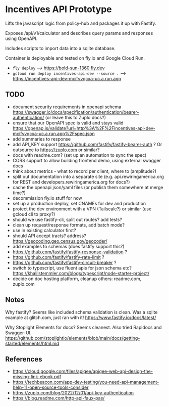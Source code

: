 # Incentives API Prototype

Lifts the javascript logic from policy-hub and packages it up with Fastify.

Exposes /api/v1/calculator and describes query params and responses using OpenAPI.

Includes scripts to import data into a sqlite database.

Container is deployable and tested on fly.io and Google Cloud Run.
 - `fly deploy` --> https://bold-sun-1360.fly.dev
 - `gcloud run deploy incentives-api-dev --source .` --> https://incentives-api-dev-mcifvvqcxa-uc.a.run.app

## TODO

 * document security requirements in openapi schema https://swagger.io/docs/specification/authentication/bearer-authentication/ (or leave this to Zuplo docs?)
 * ensure that our OpenAPI spec is valid and stays valid https://openap.is/validate?url=http%3A%2F%2Fincentives-api-dev-mcifvvqcxa-uc.a.run.app%2Fspec.json
 * add summaries to response
 * add API_KEY support https://github.com/fastify/fastify-bearer-auth ? Or outsource to https://zuplo.com or similar?
 * docs with readme.com? (set up an automation to sync the spec)
 * CORS support to allow building frontend demo, using external swagger docs
 * think about metrics - what to record per client, where to (amplitude?)
 * split out documentation into a separate site (e.g. api.rewiringamerica.org for REST and developers.rewiringamerica.org for docs?)
 * cache the openapi json/yaml files (or publish them somewhere at merge time?)
 * decommission fly.io stuff for now
 * set up a production deploy, set CNAMEs for dev and production
 * protect the dev environment with a VPN (Tailscale?) or similar (use gcloud cli to proxy?)
 * should we use fastify-cli, split out routes? add tests?
 * clean up request/response formats, add batch mode?
 * use in existing calculator first?
 * should API accept tracts? address? https://geocoding.geo.census.gov/geocoder/
 * add examples to schemas (does fastify support this?)
 * https://github.com/fastify/fastify-response-validation ?
 * https://github.com/fastify/fastify-rate-limit ?
 * https://github.com/fastify/fastify-circuit-breaker ?
 * switch to typescript, use fluent apis for json schema etc? https://khalilstemmler.com/blogs/typescript/node-starter-project/
 * decide on doc hosting platform, cleanup others: readme.com, zuplo.com

## Notes

Why fastify? Seems like included schema validation is clean. Was a sqlite example at glitch.com, just ran with it! https://www.fastify.io/docs/latest/

Why Stoplight Elements for docs? Seems cleanest. Also tried Rapidocs and Swagger-UI. https://github.com/stoplightio/elements/blob/main/docs/getting-started/elements/html.md


## References

 - https://cloud.google.com/files/apigee/apigee-web-api-design-the-missing-link-ebook.pdf
 - https://techbeacon.com/app-dev-testing/you-need-api-management-help-11-open-source-tools-consider
 - https://zuplo.com/blog/2022/12/01/api-key-authentication
 - https://blog.readme.com/http-api-faux-pas/